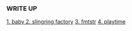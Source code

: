 ### WRITE UP
[1. baby ](https://github.com/antkss/writeUP/blob/master/buf/baby.md) 
[2. slingring factory](https://github.com/antkss/writeUP/blob/master/dist-slingring_factory/dist-slingring_factory.md)
[3. fmtstr](https://github.com/antkss/writeUP/blob/master/fmtstr/fmtstr.md)
[4. playtime](https://github.com/antkss/writeUP/blob/master/playtime/playtime.md)

